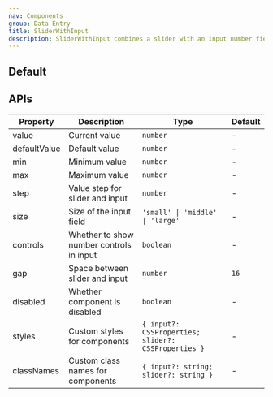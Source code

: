 ```yaml
---
nav: Components
group: Data Entry
title: SliderWithInput
description: SliderWithInput combines a slider with an input number field, allowing users to adjust values either by dragging the slider or entering a precise number in the input field.
---
```


## Default

<code src="./demos/index.tsx" center></code>

## APIs

| Property     | Description                              | Type                                                | Default |
| ------------ | ---------------------------------------- | --------------------------------------------------- | ------- |
| value        | Current value                            | `number`                                            | -       |
| defaultValue | Default value                            | `number`                                            | -       |
| min          | Minimum value                            | `number`                                            | -       |
| max          | Maximum value                            | `number`                                            | -       |
| step         | Value step for slider and input          | `number`                                            | -       |
| size         | Size of the input field                  | `'small' \| 'middle' \| 'large'`                    | -       |
| controls     | Whether to show number controls in input | `boolean`                                           | -       |
| gap          | Space between slider and input           | `number`                                            | `16`    |
| disabled     | Whether component is disabled            | `boolean`                                           | -       |
| styles       | Custom styles for components             | `{ input?: CSSProperties; slider?: CSSProperties }` | -       |
| classNames   | Custom class names for components        | `{ input?: string; slider?: string }`               | -       |
